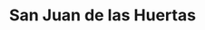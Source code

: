 ---
title: San Juan de las Huertas
url: /san-juan-de-las-huertas/
latitude: 19.247
longitude: -99.757
---